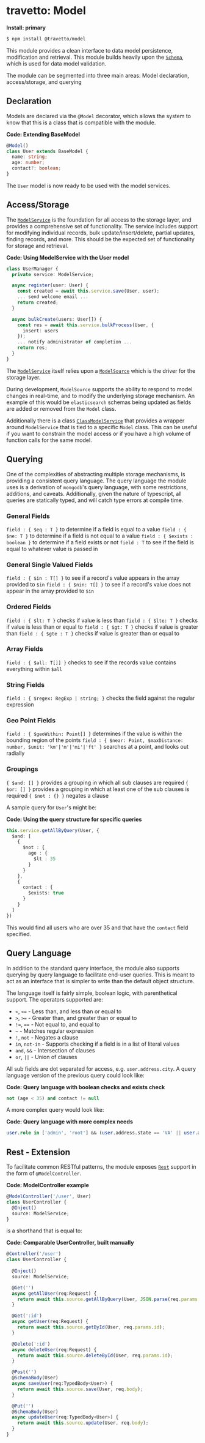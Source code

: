 travetto: Model
===

**Install: primary**
```bash
$ npm install @travetto/model
```

This module provides a clean interface to data model persistence, modification and retrieval.  This module builds heavily upon the [`Schema`](https://github.com/travetto/travetto/tree/master/module/schema), which is used for data model validation.

The module can be segmented into three main areas: Model declaration, access/storage, and querying

## Declaration
Models are declared via the `@Model` decorator, which allows the system to know that this is a class that is compatible with the module.

**Code: Extending BaseModel**
```typescript
@Model()
class User extends BaseModel {
  name: string;
  age: number;
  contact?: boolean;
}
```

The `User` model is now ready to be used with the model services.

## Access/Storage
The [`ModelService`](./src/service/model.ts) is the foundation for all access to the storage layer, and provides a comprehensive set of functionality.  The service includes support for modifying individual records, bulk update/insert/delete, partial updates, finding records, and more.  This should be the expected set of functionality for storage and retrieval.

**Code: Using ModelService with the User model**
```typescript
class UserManager {
  private service: ModelService;

  async register(user: User) {
    const created = await this.service.save(User, user);
    ... send welcome email ...
    return created;
  }

  async bulkCreate(users: User[]) {
    const res = await this.service.bulkProcess(User, {
      insert: users
    });
    ... notify administrator of completion ...
    return res; 
  }
}

```

The [`ModelService`](./src/service/model.ts) itself relies upon a [`ModelSource`](./src/service/source.ts) which is the driver for the storage layer.  

During development, `ModelSource` supports the ability to respond to model changes in real-time, and to modify the underlying storage mechanism.  An example of this would be `elasticsearch` schemas being updated as fields are added or removed from the `Model` class.

Additionally there is a class [`ClassModelService`](./src/service/class-model.ts) that provides a wrapper around `ModelService` that is tied to a specific `Model` class.  This can be useful if you want to constrain the model access or if you have a high volume of function calls for the same model.

## Querying
One of the complexities of abstracting multiple storage mechanisms, is providing a consistent query language.  The query language the module uses is a derivation of `mongodb`'s query language, with some restrictions, additions, and caveats. Additionally, given the nature of typescript, all queries are statically typed, and will catch type errors at compile time.

### General Fields
```field : { $eq : T }``` to determine if a field is equal to a value
```field : { $ne: T }``` to determine if a field is not equal to a value
```field : { $exists : boolean }``` to determine if a field exists or not
```field : T``` to see if the field is equal to whatever value is passed in

### General Single Valued Fields
```field : { $in : T[] }``` to see if a record's value appears in the array provided to `$in`
```field : { $nin: T[] }``` to see if a record's value does not appear in the array provided to `$in`

### Ordered Fields
```field : { $lt: T }``` checks if value is less than
```field : { $lte: T }``` checks if value is less than or equal to
```field : { $gt: T }``` checks if value is greater than
```field : { $gte : T }``` checks if value is greater than or equal to

### Array Fields
```field : { $all: T[]] }``` checks to see if the records value contains everything within `$all`

### String Fields
```field : { $regex: RegExp | string; }``` checks the field against the regular expression

### Geo Point Fields
```field : { $geoWithin: Point[] }``` determines if the value is within the bounding region of the points
```field : { $near: Point, $maxDistance: number, $unit: 'km'|'m'|'mi'|'ft' }``` searches at a point, and looks out radially

### Groupings
```{ $and: [] }``` provides a grouping in which all sub clauses are required
```{ $or: [] }``` provides a grouping in which at least one of the sub clauses is required
```{ $not : {} }``` negates a clause

A sample query for `User`'s might be:

**Code: Using the query structure for specific queries**
```typescript
this.service.getAllByQuery(User, {
  $and: [
    { 
      $not : {
        age : {
          $lt : 35
        }
      }
    },
    {
      contact : {
        $exists: true
      }
    }
  ]
})
```

This would find all users who are over 35 and that have the `contact` field specified. 

## Query Language

In addition to the standard query interface, the module also supports querying by query language to facilitate end-user queries.  This is meant to act as an interface that is simpler to write than the default object structure.

The language itself is fairly simple, boolean logic, with parenthetical support.  The operators supported are:
* `<`,  `<=` - Less than, and less than or equal to
* `>`,  `>=` - Greater than, and greater than or equal to
* `!=`, `==` - Not equal to, and equal to
* `~` - Matches regular expression
* `!`, `not` - Negates a clause
* `in`, `not-in` - Supports checking if a field is in a list of literal values
* `and`, `&&` - Intersection of clauses
* `or`, `||` - Union of clauses

All sub fields are dot separated for access, e.g. `user.address.city`. A query language version of the previous query could look like:

**Code: Query language with boolean checks and exists check**
```sql
not (age < 35) and contact != null
```

A more complex query would look like:

**Code: Query language with more complex needs**
```sql
user.role in ['admin', 'root'] && (user.address.state == 'VA' || user.address.city == 'Springfield')
```

<!-- SUB -->

## Rest - Extension
To facilitate common RESTful patterns, the module exposes [`Rest`](https://github.com/travetto/travetto/tree/master/module/rest) support in the form of `@ModelController`.

**Code: ModelController example**
```typescript
@ModelController('/user', User) 
class UserController {
  @Inject()
  source: ModelService;
}
```
is a shorthand that is equal to:

**Code: Comparable UserController, built manually**
```typescript
@Controller('/user') 
class UserController {
  
  @Inject()
  source: ModelService;

  @Get('')
  async getAllUser(req:Request) {
    return await this.source.getAllByQuery(User, JSON.parse(req.params.q));
  }

  @Get(':id')
  async getUser(req:Request) {
    return await this.source.getById(User, req.params.id);
  }

  @Delete(':id')
  async deleteUser(req:Request) {
    return await this.source.deleteById(User, req.params.id);
  }

  @Post('')
  @SchemaBody(User)
  async saveUser(req:TypedBody<User>) {
    return await this.source.save(User, req.body);
  }

  @Put('')
  @SchemaBody(User)
  async updateUser(req:TypedBody<User>) {
    return await this.source.update(User, req.body);
  }
}
```